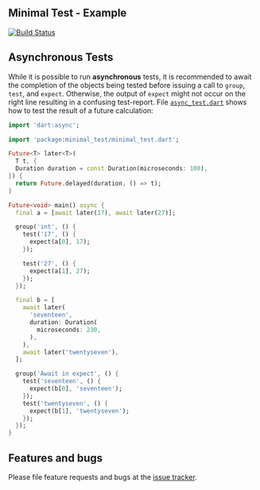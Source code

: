 
## Minimal Test - Example

[![Build Status](https://travis-ci.com/simphotonics/minimal_test.svg?branch=master)](https://travis-ci.com/simphotonics/minimal_test)


## Asynchronous Tests

While it is possible to run **asynchronous** tests, it is recommended
to await the completion of the objects being tested before issuing a call to
`group`, `test`, and `expect`. Otherwise, the output of `expect` might not
occur on the right line resulting in a confusing test-report.
File [`async_test.dart`][async_test.dart] shows how to
test the result of a future calculation:
```Dart
import 'dart:async';

import 'package:minimal_test/minimal_test.dart';

Future<T> later<T>(
  T t, {
  Duration duration = const Duration(microseconds: 100),
}) {
  return Future.delayed(duration, () => t);
}

Future<void> main() async {
  final a = [await later(17), await later(27)];

  group('int', () {
    test('17', () {
      expect(a[0], 17);
    });

    test('27', () {
      expect(a[1], 27);
    });
  });

  final b = [
    await later(
      'seventeen',
      duration: Duration(
        microseconds: 230,
      ),
    ),
    await later('twentyseven'),
  ];

  group('Await in expect', () {
    test('seventeen', () {
      expect(b[0], 'seventeen');
    });
    test('twentyseven', () {
      expect(b[1], 'twentyseven');
    });
  });
}
```

## Features and bugs

Please file feature requests and bugs at the [issue tracker][tracker].

[tracker]: https://github.com/simphotonics/minimal_test

[async_test.dart]: https://github.com/simphotonics/minimal_test/blob/master/example/async_test.dart
